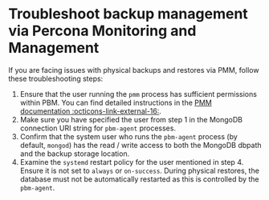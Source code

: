 # Troubleshoot backup management via Percona Monitoring and Management

If you are facing issues with physical backups and restores via PMM, follow these troubleshooting steps:

1. Ensure that the user running the `pmm` process has sufficient permissions within PBM. You can find detailed instructions in the [PMM documentation :octicons-link-external-16:](https://docs.percona.com/percona-monitoring-and-management/setting-up/client/mongodb.html#create-pmm-account-and-set-permissions).
2. Make sure you have specified the user from step 1 in the MongoDB connection URI string for `pbm-agent` processes.
3. Confirm that the system user who runs the `pbm-agent` process (by default, `mongod`) has the read / write access to both the MongoDB dbpath and the backup storage location.
4. Examine the `systemd` restart policy for the user mentioned in step 4. Ensure it is not set to `always` or `on-success`. During physical restores, the database must not be automatically restarted as this is controlled by the `pbm-agent`.


